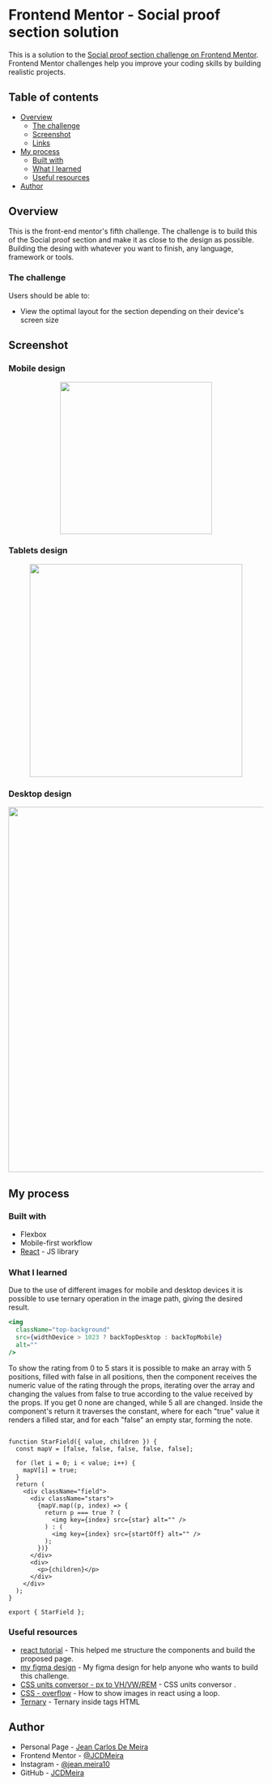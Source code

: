 # Frontend Mentor - Social proof section solution

This is a solution to the [Social proof section challenge on Frontend Mentor](https://www.frontendmentor.io/challenges/social-proof-section-6e0qTv_bA). Frontend Mentor challenges help you improve your coding skills by building realistic projects.

## Table of contents

- [Overview](#overview)
  - [The challenge](#the-challenge)
  - [Screenshot](#screenshot)
  - [Links](#links)
- [My process](#my-process)
  - [Built with](#built-with)
  - [What I learned](#what-i-learned)
  - [Useful resources](#useful-resources)
- [Author](#author)

## Overview

This is the front-end mentor's fifth challenge. The challenge is to build this of the Social proof section and make it as close to the design as possible. Building the desing with whatever you want to finish, any language, framework or tools.

### The challenge

Users should be able to:

- View the optimal layout for the section depending on their device's screen size

## Screenshot

### Mobile design

<p  align="center">
  <img width="300px" src="./presentation/mobile.png" align="center"></img>
</p>

### Tablets design

<p  align="center"><img width="420px"  src="./presentation/i-pad.png" align="center"></img></p>

### Desktop design

<p  align="center"><img width="720px" src="./presentation/desktop.png" align="center"></img></p>

<!--
### result of my work

<p  align="center"><img width="1080px" src="./presentation/design-x-myWork.gif" align="center"></img></p>

### Links

- Solution URL: [My solution for this challenge](https://www.frontendmentor.io/solutions/profile-card-with-reactjs-4Rvn40r0b)
- Live Site URL: [check the result ](https://jcdmeira-profile-card.netlify.app)
- My figma design: [Figma](https://www.figma.com/file/N0GBXW15RxbMLwgolSHLND/05---social-proof?node-id=0%3A1)
 -->

## My process

### Built with

- Flexbox
- Mobile-first workflow
- [React](https://reactjs.org/) - JS library

### What I learned

Due to the use of different images for mobile and desktop devices it is possible to use ternary operation in the image path, giving the desired result.

```jsx
<img
  className="top-background"
  src={widthDevice > 1023 ? backTopDesktop : backTopMobile}
  alt=""
/>
```

To show the rating from 0 to 5 stars it is possible to make an array with 5 positions, filled with false in all positions, then the component receives the numeric value of the rating through the props, iterating over the array and changing the values from false to true according to the value received by the props. If you get 0 none are changed, while 5 all are changed.
Inside the component's return it traverses the constant, where for each "true" value it renders a filled star, and for each "false" an empty star, forming the note.

```JSX

function StarField({ value, children }) {
  const mapV = [false, false, false, false, false];

  for (let i = 0; i < value; i++) {
    mapV[i] = true;
  }
  return (
    <div className="field">
      <div className="stars">
        {mapV.map((p, index) => {
          return p === true ? (
            <img key={index} src={star} alt="" />
          ) : (
            <img key={index} src={startOff} alt="" />
          );
        })}
      </div>
      <div>
        <p>{children}</p>
      </div>
    </div>
  );
}

export { StarField };

```

### Useful resources

- [react tutorial](https://pt-br.reactjs.org/tutorial/tutorial.html) - This helped me structure the components and build the proposed page.
- [my figma design](https://www.figma.com/file/N0GBXW15RxbMLwgolSHLND/05---social-proof?node-id=0%3A1) - My figma design for help anyone who wants to build this challenge.
- [CSS units conversor - px to VH/VW/REM](https://it-news.pw/pxtovh/) - CSS units conversor .
- [CSS - overflow](https://stackoverflow.com/questions/57894947/how-to-show-images-in-react-using-a-loop) - How to show images in react using a loop.
- [Ternary](https://stackoverflow.com/questions/41092677/ternary-operator-on-style-with-react-js-es-6) - Ternary inside tags HTML

## Author

- Personal Page - [Jean Carlos De Meira](https://jcdmeira.github.io)
- Frontend Mentor - [@JCDMeira](https://www.frontendmentor.io/profile/JCDMeira)
- Instagram - [@jean.meira10](https://www.instagram.com/jean.meira10/)
- GitHub - [JCDMeira](https://github.com/JCDMeira)
